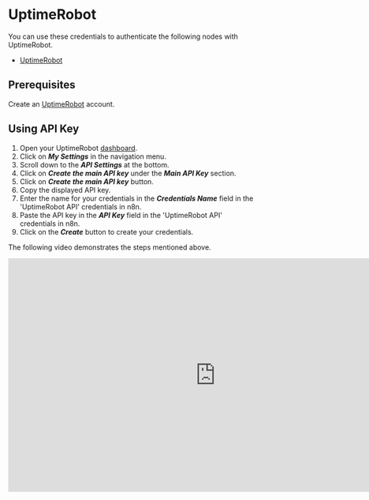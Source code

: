 # UptimeRobot

You can use these credentials to authenticate the following nodes with UptimeRobot.

- [UptimeRobot](/integrations/builtin/app-nodes/n8n-nodes-base.uptimeRobot/)

## Prerequisites

Create an [UptimeRobot](https://uptimeRobot.com/) account.

## Using API Key

1. Open your UptimeRobot [dashboard](https://uptimerobot.com/dashboard).
2. Click on ***My Settings*** in the navigation menu.
3. Scroll down to the ***API Settings*** at the bottom.
4. Click on ***Create the main API key*** under the ***Main API Key*** section.
4. Click on ***Create the main API key*** button.
5. Copy the displayed API key.
6. Enter the name for your credentials in the ***Credentials Name*** field in the 'UptimeRobot API' credentials in n8n.
7. Paste the API key in the ***API Key*** field in the 'UptimeRobot API' credentials in n8n.
8. Click on the ***Create*** button to create your credentials.

The following video demonstrates the steps mentioned above.

<div class="video-container">
<iframe width="840" height="472.5" src="https://www.youtube.com/embed/JGfBlAHktxs" frameborder="0" allow="accelerometer; autoplay; clipboard-write; encrypted-media; gyroscope; picture-in-picture" allowfullscreen></iframe>
</div>
